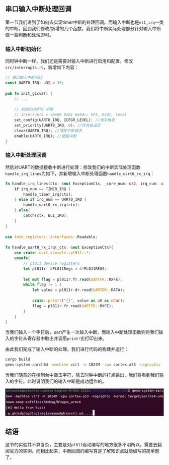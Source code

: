 ## 串口输入中断处理回调

第一节我们讲到了如何去实现timer中断的处理回调。而输入中断也是`el1_irq`一类的中断。回到我们修改/新增的几个函数，我们将中断实际处理部分针对输入中断做一些判断和处理即可。

### 输入中断初始化

同时钟中断一样，我们还是需要对输入中断进行启用和配置。修改`src/interrupts.rs`，新增如下内容：

```rust
// 串口输入中断号33
const UART0_IRQ: u32 = 33;

pub fn init_gicv2() {
    // ...

    // 初始化UART0 中断
    // interrupts = <0x00 0x01 0x04>; SPI, 0x01, level
    set_config(UART0_IRQ, ICFGR_LEVEL); //电平触发
    set_priority(UART0_IRQ, 0); //优先级设定
    clear(UART0_IRQ); //清除中断请求
    enable(UART0_IRQ); //使能中断
}
```

### 输入中断处理回调

然后对UART的数据接收中断进行处理：修改我们的中断实际处理函数`handle_irq_lines`为如下，并新增输入中断处理函数`handle_uart0_rx_irq`：

```rust
fn handle_irq_lines(ctx: &mut ExceptionCtx, _core_num: u32, irq_num: u32) {
    if irq_num == TIMER_IRQ {
        handle_timer_irq(ctx);
    } else if irq_num == UART0_IRQ {
        handle_uart0_rx_irq(ctx);
    } else{
        catch(ctx, EL1_IRQ);
    }
}

use tock_registers::interfaces::Readable;

fn handle_uart0_rx_irq(_ctx: &mut ExceptionCtx){
    use crate::uart_console::pl011::*;
    unsafe{
        // pl011 device registers
        let pl011r: &PL011Regs = &*PL011REGS;

        let mut flag = pl011r.fr.read(UARTFR::RXFE);
        while flag != 1 {
            let value = pl011r.dr.read(UARTDR::DATA);

            crate::print!("{}", value as u8 as char);
            flag = pl011r.fr.read(UARTFR::RXFE);
        }
    }
}
```

当我们输入一个字符后，uart产生一次输入中断，而输入中断处理函数则将我们输入的字符从寄存器中取出并调用`print!`宏打印出来。

由此我们完成了输入中断的处理。我们进行代码的构建并运行：

```bash
cargo build
qemu-system-aarch64 -machine virt -m 1024M -cpu cortex-a53 -nographic -kernel target/aarch64-unknown-none-softfloat/debug/blogos_armv8
```

当我们随意的在控制台中敲击字符，除去时钟中断的打点输出，我们将看到我们输入的字符。此时说明我们的输入中断是成功运作的。

![输入中断完成](./uartOK.png)

## 结语

这节的实验并不算复杂，主要是对`pl011`驱动编写的地方很多不明所以，需要去翻阅官方的实例。而相比起来，中断回调的编写算是了解知识点就能编写的简单题了。